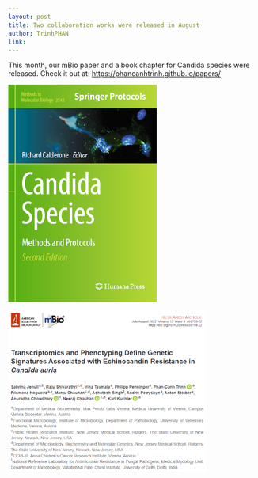 ```yaml
---
layout: post
title: Two collaboration works were released in August
author: TrinhPHAN
link: 
---
```


This month, our mBio paper and a book chapter for Candida species were released. Check it out at: <https://phancanhtrinh.github.io/papers/>

![A book chapter in Candida species entitled "A Proteomic Approach for the Quantification of Posttranslational Protein Lysine Acetylation in *Candida albicans*"](/images/blog/candidaspiciesbook.png) 

![A mBio paper entitled "Transcriptomics and Phenotyping Define Genetic Signatures Associated with Echinocandin Resistance in *Candida auris*"](/images/blog/jenullmbio2022.png) 
